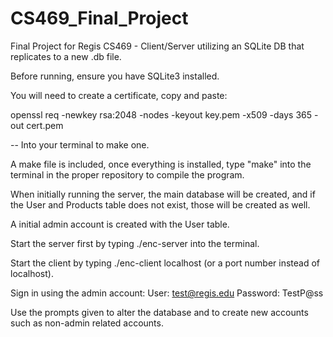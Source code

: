 # CS469_Final_Project
Final Project for Regis CS469 - Client/Server utilizing an SQLite DB that replicates to a new .db file.

Before running, ensure you have SQLite3 installed.

You will need to create a certificate, copy and paste:

openssl req -newkey rsa:2048 -nodes -keyout key.pem -x509 -days 365 -out cert.pem

-- Into your terminal to make one.

A make file is included, once everything is installed, type "make" into the terminal in the proper repository to compile the program.

When initially running the server, the main database will be created, and if the User and Products table does not exist, those will be created as well.

A initial admin account is created with the User table.

Start the server first by typing ./enc-server into the terminal.

Start the client by typing ./enc-client localhost  (or a port number instead of localhost).

Sign in using the admin account:
User: test@regis.edu
Password: TestP@ss

Use the prompts given to alter the database and to create new accounts such as non-admin related accounts.

